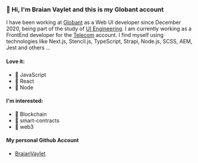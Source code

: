 ### 👋 Hi, I'm Braian Vaylet and this is my Globant account

I have been working at [Globant](https://www.globant.com/) as a Web UI developer since December 2020, being part of the study of [UI Engineering](https://www.globant.com/studio/ui-engineering). I am currently working as a FrontEnd developer for the [Telecom](https://www.telecom.com.ar/) account. 
I find myself using technologies like Next.js, Stencil.js, TypeScript, Strapi, Node.js, SCSS, AEM, Jest and others ...

#### Love it:
- 💛 JavaScript
- 💙 React
- 💚 Node

#### I'm interested:
- 🤍 Blockchain
- 🖤 smart-contracts
- 🧡 web3

#### My personal Github Account
- [BraianVaylet](https://github.com/BraianVaylet)
